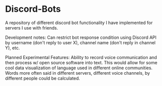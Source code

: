 # Discord-Bots
A repository of different discord bot functionality I have implemented for servers I use with friends.

Development notes:
Can restrict bot response condition using Discord API by username (don't reply to user X), channel name (don't reply in channel Y), etc.


Planned Experimental Features:
Ability to record voice communication and then process w/ open source software into text. This would allow for some cool data visualization of language used in different online communities. Words more often said in different servers, different voice channels, by different people could be calculated.
